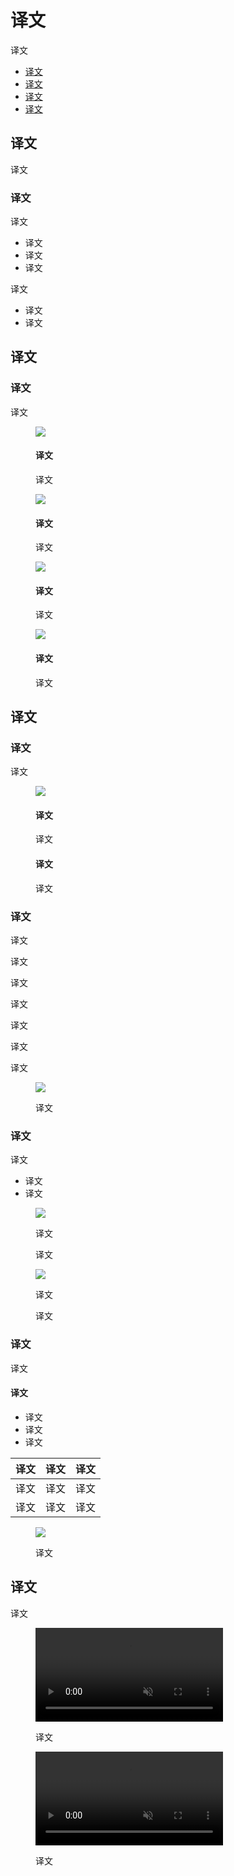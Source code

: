 <div class="article__intro">

[en]: <> (Android icons)
# 译文

[en]: <> (Android O icons represent your app on a device's Home and All Apps screens.)
译文

<nav>

[en]: <> (Usage)
[en]: <> (Keyline shapes)
[en]: <> (Specs)
[en]: <> (OEM masks)
* [译文](#usage)
* [译文](#keyline-shapes)
* [译文](#specs)
* [译文](#oem-masks)

</nav>

</div><div class="article__body">

[en]: <> (Usage)
<h2 id="usage">译文</h2>

[en]: <> (The following guidelines describe how icons can receive unique visual treatments, animations, and behaviors.)
译文

[en]: <> (Providing icons)
### 译文

[en]: <> (Launcher icons are provided to the Google Play store, with the following requirements:)
译文

[en]: <> (Icon drawables in a PNG or vector format)
[en]: <> (Background and foreground layers without mask or background shadows)
[en]: <> (All layers must exceed the base icon shape by 50%)
* 译文
* 译文
* 译文

[en]: <> (The OEM requirements include:)
译文

[en]: <> (One shape for masking any icons that are displayed on an OEM’s platform)
[en]: <> (An outer shadow \(optional\))
* 译文
* 译文

[en]: <> (Keyline shapes)
<h2 id="keyline-shapes">译文</h2>

[en]: <> (Keyline shapes)
### 译文

[en]: <> (Keyline shapes are used across all app icons to maintain consistent visual proportions.)
译文

<div class="mdui-row-sm-2"><div class="mdui-col">

<figure>

![]({assets_path}/platform-guidance/android-icons/product-icons-android-01.png)

<figcaption>

[en]: <> (Square)
#### 译文

[en]: <> (Height: 44dp<br>Width: 44dp<br>Corner radius: 4dp)
译文

</figcaption></figure>

</div><div class="mdui-col">

<figure>

![]({assets_path}/platform-guidance/android-icons/product-icons-android-02.png)

<figcaption>

[en]: <> (Circle)
#### 译文

[en]: <> (Diameter: 52dp)
译文

</figcaption></figure>

</div></div>

<div class="mdui-row-sm-2"><div class="mdui-col">

<figure>

![]({assets_path}/platform-guidance/android-icons/product-icons-android-01.png)

<figcaption>

[en]: <> (Vertical rectangle)
#### 译文

[en]: <> (Height: 52dp<br>Width: 36dp<br>Corner radius: 4dp)
译文

</figcaption></figure>

</div><div class="mdui-col">

<figure>

![]({assets_path}/platform-guidance/android-icons/product-icons-android-02.png)

<figcaption>

[en]: <> (Horizontal rectangle)
#### 译文

[en]: <> (Height: 36dp<br>Width: 52dp<br>Corner radius: 4dp)
译文

</figcaption></figure>

</div></div>

[en]: <> (Specs)
<h2 id="specs">译文</h2>

[en]: <> (Layers)
### 译文

[en]: <> (Icons consist of two layers: a foreground and a background. Each layer can animate and receive treatments independently from the other layer.)
译文

<figure>

![]({assets_path}/platform-guidance/android-icons/product-icons-android-09.png)

<figcaption>

<div class="mdui-row-sm-2"><div class="mdui-col">

[en]: <> (Foreground \(scrolling parallax\))
#### 译文

[en]: <> (108 x 108 dp<br>72dp masked section<br>Transparency recommended \(optional\))
译文

</div><div class="mdui-col">

[en]: <> (Background \(subtler parallax\))
#### 译文

[en]: <> (108 X 108 dp<br>72dp masked section<br>Must be opaque)
译文

</div></div>

</figcaption></figure>

[en]: <> (Shadows)
### 译文

[en]: <> (When designing new icons, lighting and shadow effects should be consistent with other icons on the platform. Contact shadows are placed on elements to make them stand out from the background.)
译文

<div class="mdui-row-sm-2"><div class="mdui-col">

[en]: <> (Illustrator mode: Normal)
译文

[en]: <> (Opacity: 20%)
译文

[en]: <> (X Offset: 0dp)
译文

[en]: <> (Y Offset: 4dp)
译文

[en]: <> (Blur: 4dp)
译文

[en]: <> (Color: Refer to tint, shade and shadow values)
译文

</div><div class="mdui-col">

<figure>

![]({assets_path}/platform-guidance/android-icons/product-icons-android-05.png)

<figcaption>

[en]: <> (A contact shadow is a soft shadow surrounding an element.)
译文

</figcaption></figure>

</div></div>

[en]: <> (Edge tint and shade)
### 译文

[en]: <> (To provide a sense of depth, treatments are applied to the top and bottom edges of elements.)
译文

[en]: <> (Tinted edges highlight the top edge of elements \(the left, right, and bottom edges are not tinted\))
[en]: <> (Shaded edges display dark bottom edges on elements \(the left, right, and top edges are not shaded\))
* 译文
* 译文

<div class="mdui-row-sm-2"><div class="mdui-col">

<figure>

![]({assets_path}/platform-guidance/android-icons/product-icons-android-07.png)

<figcaption>

[en]: <> (Tinted edge)
译文

[en]: <> (Height: 1dp<br>Opacity: 20%<br>Color: White \(#FFFFFF\))
译文

</figcaption></figure>

</div><div class="mdui-col">

<figure>

![]({assets_path}/platform-guidance/android-icons/product-icons-android-08.png)

<figcaption>

[en]: <> (Shaded edge)
译文

[en]: <> (Height: 1dp<br>Opacity: 20%<br>Color: See tint, shade, and shadow values)
译文

</figcaption></figure>

</div></div>

[en]: <> (Finishing layer)
### 译文

[en]: <> (A finishing layer is placed above the foreground layer.)
译文

<div class="mdui-row-sm-2"><div class="mdui-col">

[en]: <> (Specs)
#### 译文

[en]: <> (Angle: 45º)
[en]: <> (Midpoint: 32%)
[en]: <> (Color: Refer to tint, shade and shadow values)
* 译文
* 译文
* 译文

[en]: <> (Illustrator gradient tool     | Opacity      | Location)
[en]: <> (---------                     |----------    |---------)
[en]: <> (Slider 1                      | 10%          | 0%)
[en]: <> (Slider 2                      | 0%           | 100%)

译文     | 译文     | 译文
--------|----------|----------
译文     | 译文     | 译文
译文     | 译文     | 译文

</div><div class="mdui-col">

<figure>

![]({assets_path}/platform-guidance/android-icons/product-icons-android-06.png)

<figcaption>

[en]: <> (Finishing layer above foreground layer)
译文

</figcaption></figure>

</div></div>

[en]: <> (OEM masks)
<h2 id="oem-masks">译文</h2>

[en]: <> (Without affecting icon layout, OEMs can apply their own custom masks to icons using a 72 x 72 dp masked area. The convex shapes include both a circular mask and a square mask.)
译文

<div class="mdui-row-sm-2"><div class="mdui-col">

<figure>

<video controls loop muted preload="metadata" class="mdui-video-fluid">
<source data-src="{assets_path}/platform-guidance/android-icons/product-icons-android-02.mp4" src="{assets_path}/platform-guidance/android-icons/product-icons-android-02.mp4" type="video/mp4">
</video>

<figcaption>

[en]: <> (OEM mask shapes)
译文

</figcaption>

</figure>

</div><div class="mdui-col">

<figure>

<video controls loop muted preload="metadata" class="mdui-video-fluid">
<source data-src="{assets_path}/platform-guidance/android-icons/product-icons-android-03.mp4" src="{assets_path}/platform-guidance/android-icons/product-icons-android-03.mp4" type="video/mp4">
</video>

<figcaption>

[en]: <> (Final icon shapes)
译文

</figcaption>

</figure>

</div></div>
</div>
